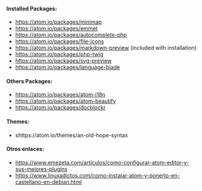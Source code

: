 #### Installed Packages:
- https://atom.io/packages/minimap
- https://atom.io/packages/emmet
- https://atom.io/packages/autocomplete-php
- https://atom.io/packages/file-icons
- https://atom.io/packages/markdown-preview (included with installation)
- https://atom.io/packages/php-twig
- https://atom.io/packages/svg-preview
- https://atom.io/packages/language-blade

#### Others Packages:
- https://atom.io/packages/atom-i18n
- https://atom.io/packages/atom-beautify
- https://atom.io/packages/docblockr

#### Themes:
- shttps://atom.io/themes/an-old-hope-syntax

#### Otros enlaces:
- https://www.emezeta.com/articulos/como-configurar-atom-editor-y-sus-mejores-plugins
- https://www.linuxadictos.com/como-instalar-atom-y-ponerlo-en-castellano-en-debian.html
